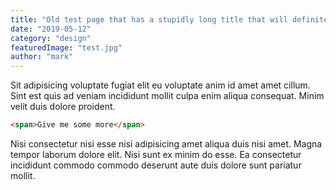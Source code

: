 ```yaml
---
title: "Old test page that has a stupidly long title that will definitely go on to four lines now"
date: "2019-05-12"
category: "design"
featuredImage: "test.jpg"
author: "mark"
---
```


Sit adipisicing voluptate fugiat elit eu voluptate anim id amet amet cillum. Sint est quis ad veniam incididunt mollit culpa enim aliqua consequat. Minim velit duis dolore proident.

```html
<span>Give me some more</span>
```

Nisi consectetur nisi esse nisi adipisicing amet aliqua duis nisi amet. Magna tempor laborum dolore elit. Nisi sunt ex minim do esse. Ea consectetur incididunt commodo commodo deserunt aute duis dolore sunt pariatur mollit.
